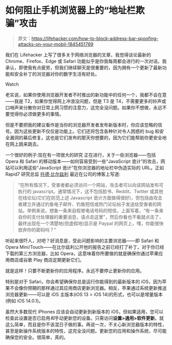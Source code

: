 # 如何阻止手机浏览器上的“地址栏欺骗”攻击

> 原文：<https://lifehacker.com/how-to-block-address-bar-spoofing-attacks-on-your-mobil-1845451769>

我们在 Lifehacker 上写了很多关于网络浏览器的文章，我觉得谈论最新的 Chrome、Firefox、Edge 或 Safari 功能似乎是你我每周都会进行的一次对话。我承认，即使我有点疲劳，但我们继续聊天是很重要的，因为拥有一个更新了最新功能和安全补丁的浏览器对你的数字生活有好处。

Watch

老实说，如果你使用浏览器开发者不时推出的新功能中的任何一个，我都不会在意——我是 T2，如果你觉得网上冲浪没问题，但是 T3 是 T4，不需要更多的铃声或口哨声来分散你对日常上网习惯的注意力，这完全没问题。如果你不想做，永远不要觉得你必须做更多的事情。

但是不要把我的建议看作是当你的浏览器开发者发布新版本时，你应该忽略的信号。因为这些更新不仅仅是功能上。它们还将包含各种针对令人困惑的 bug 和安全漏洞的幕后修复。这也是它们发布的那天你想要的，因为它们能帮助你更安全地在网上跳来跳去。

一个很好的例子:现在有一项很大的研究 正在进行，关于一些浏览器——包括 Opera 和 Safari 的移动版本——如何容易受到一些“JavaScript 诡计”的攻击，网站可以利用这些“JavaScript 诡计”在你浏览器的地址栏中伪造实际的 URL。正如 Rapid7 研究总监 [托德·比尔兹利](https://blog.rapid7.com/2020/10/20/vulntober-multiple-mobile-browser-address-bar-spoofing-vulnerabilities) 最近在公司的博客上写道:

> “在所有情况下，受害者都必须访问一个网站，攻击者可以向该网站发布可执行的 javascript。通常情况下，这不包括脸书、Reddit、Twitter 或其他在线论坛(它们在防范上述 Javascript 诡计方面做得很好)，但包括由攻击者建立并通过钓鱼电子邮件、钓鱼短信或热门论坛帖子发送给受害者的网站。举例来说，想象一条来自假冒电话号码的短信，上面写着，“有一条来自你的支付处理器的重要消息，请点击这里”，然后你看也不看就点击了，最终出现在一个清楚地(但虚假地)显示是 Paypal 的网页上，嘿，你能很快放弃你的密码吗？"

听起来很吓人，对吧？好消息是，受此问题影响的主要浏览器——即 Safari 和 Opera Mini/Touch——在比尔兹利公开他的报告之前已经打了补丁。对于你已经下载的第三方浏览器，比如 Opera，这意味着你所要做的就是确保你通过苹果应用商店或谷歌 Play 商店定期更新它们。

就是这样！只要不断更新你的应用程序。永远不要停止更新你的应用。

特别是对于 Safari，你会希望确保你总是运行你能得到的最新版本的 iOS，因为苹果不会像你预期的那样通过其应用商店更新浏览器。相反，苹果通过系统更新推送浏览器更新——可以是 iOS 主版本(iOS 13 > iOS 14)的形式，也可以是增量版本(例如 iOS 14.0.1)。

虽然大多数现代 iPhones 应该会自动更新到新版本的 iOS，但如果适用，您可以检查此设置是否已启用*和*手动更新您的设备。只需访问**设置>通用>软件更新**。就这么简单，而且是你不该混日子做的事。再说一次，不关心新浏览器版本的特性，甚至是新操作系统版本的特性，这完全没问题。更新您的应用和操作系统，尽可能确保您的安全。很简单，真的。